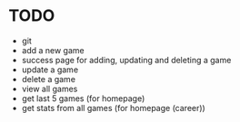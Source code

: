 # TODO
- git
- add a new game
- success page for adding, updating and deleting a game
- update a game
- delete a game
- view all games
- get last 5 games (for homepage)
- get stats from all games (for homepage (career))